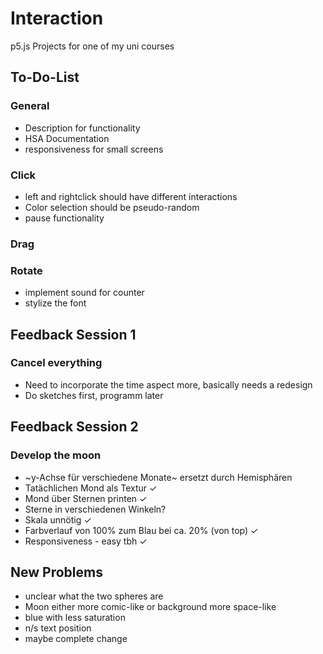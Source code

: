 # Interaction

p5.js Projects for one of my uni courses

## To-Do-List

### General

- Description for functionality
- HSA Documentation
- responsiveness for small screens

### Click
- left and rightclick should have different interactions
- Color selection should be pseudo-random
- pause functionality

### Drag

### Rotate

- implement sound for counter
- stylize the font


## Feedback Session 1

### Cancel everything
- Need to incorporate the time aspect more, basically needs a redesign
- Do sketches first, programm later

## Feedback Session 2

### Develop the moon
- ~y-Achse für verschiedene Monate~ ersetzt durch Hemisphären
- Tatächlichen Mond als Textur ✓
- Mond über Sternen printen ✓
- Sterne in verschiedenen Winkeln? 
- Skala unnötig ✓
- Farbverlauf von 100% zum Blau bei ca. 20% (von top) ✓
- Responsiveness - easy tbh ✓

## New Problems
- unclear what the two spheres are
- Moon either more comic-like or background more space-like
- blue with less saturation
- n/s text position
- maybe complete change